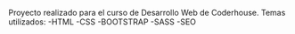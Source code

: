 Proyecto realizado para el curso de Desarrollo Web de Coderhouse.
Temas utilizados:
-HTML
-CSS
-BOOTSTRAP
-SASS
-SEO
